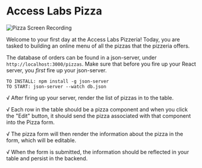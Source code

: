 # Access Labs Pizza

![Pizza Screen Recording](https://curriculum-content.s3.amazonaws.com/react/pizza.gif)

Welcome to your first day at the Access Labs Pizzeria!
Today, you are tasked to building an online menu of all the pizzas that the pizzeria offers.

The database of orders can be found in a json-server, under `http://localhost:3000/pizzas`.
Make sure that before you fire up your React server, you *first* fire up your json-server.

```text
TO INSTALL: npm install -g json-server
TO START: json-server --watch db.json
```

√ After firing up your server, render the list of pizzas in to the table.

√ Each row in the table should be a pizza component and when you click the "Edit" button, it should send the pizza associated with that component into the Pizza form.

√ The pizza form will then render the information about the pizza in the form, which will be editable.

√ When the form is submitted, the information should be reflected in your table and persist in the backend.
